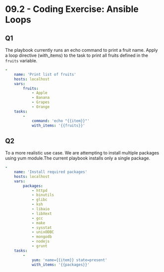 # 09.2 - Coding Exercise: Ansible Loops

## Q1

The playbook currently runs an echo command to print a fruit name. Apply a loop directive (with_items) to the task to print all fruits defined in the `fruits`
 variable.

```yaml
-
    name: 'Print list of fruits'
    hosts: localhost
    vars:
        fruits:
            - Apple
            - Banana
            - Grapes
            - Orange
    tasks:
        -
            command: 'echo "{{item}}"'
            with_items: '{{fruits}}'
```

## Q2

To a more realistic use case. We are attempting to install multiple packages using yum module.The current playbook installs only a single package.

```yaml
-
    name: 'Install required packages'
    hosts: localhost
    vars:
        packages:
            - httpd
            - binutils
            - glibc
            - ksh
            - libaio
            - libXext
            - gcc
            - make
            - sysstat
            - unixODBC
            - mongodb
            - nodejs
            - grunt
    tasks:
        -
            yum: 'name={{item}} state=present'
            with_items: '{{packages}}'
```
